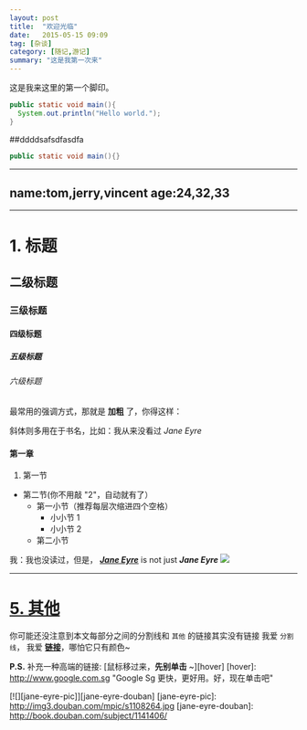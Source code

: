 ```yaml
---
layout: post
title:  "欢迎光临"
date:   2015-05-15 09:09
tag: [杂谈]
category: [随记,游记]
summary: "这是我第一次来"
---
```

这是我来这里的第一个脚印。
```java
public static void main(){
  System.out.println("Hello world.");
}
```


##ddddsafsdfasdfa
```java
public static void main(){}
```
---
name:tom,jerry,vincent
age:24,32,33
---
-------------------------------
# 1. 标题
## 二级标题
### 三级标题
#### 四级标题
##### 五级标题
###### 六级标题

最常用的强调方式，那就是 **加粗** 了，你得这样：

斜体则多用在于书名，比如：我从来没看过 *Jane Eyre*

#### 第一章

1. 第一节
* 第二节(你不用敲 "2"，自动就有了）
    * 第一小节（推荐每层次缩进四个空格）
        * 小小节 1
        * 小小节 2
    * 第二小节

我：我也没读过，但是， [***Jane Eyre***](http://book.douban.com/subject/1141406/) is not just ***Jane Eyre***
![](http://img3.douban.com/mpic/s1108264.jpg)


---

# [5. 其他][null-link]

你可能还没注意到本文每部分之间的分割线和 `其他` 的链接其实没有链接
我爱 `分割线`， 我爱 [**链接**][null-link]，哪怕它只有颜色~

[null-link]: chrome://not-a-link


**P.S.** 补充一种高端的链接: [鼠标移过来，**先别单击** ~][hover]
[hover]: http://www.google.com.sg "Google Sg 更快，更好用。好，现在单击吧"

[![][jane-eyre-pic]][jane-eyre-douban]
[jane-eyre-pic]: http://img3.douban.com/mpic/s1108264.jpg
[jane-eyre-douban]: http://book.douban.com/subject/1141406/
